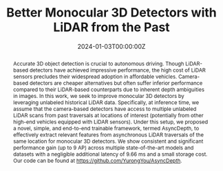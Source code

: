 ---
# Activate this widget? true/false
active: false
title: "Better Monocular 3D Detectors with LiDAR from the Past"

# Authors
# If you created a profile for a user (e.g. the default `admin` user), write the username (folder name) here 
# and it will be replaced with their full name and linked to their profile.
authors:
- Yurong You*
- Cheng Perng Phoo*
- Carlos Andres Diaz
- Katie Z Luo
- Wei-Lun Chao
- Mark Campbell
- Bharath Hariharan
- Kilian Q. Weinberger

# Author notes (optional)
# author_notes:
# - "Equal contribution"
# - "Equal contribution"

date: "2024-01-03T00:00:00Z"
doi: ""

# Schedule page publish date (NOT publication's date).
publishDate: "2020-01-01T00:00:00Z"

# Publication type.
# Legend: 0 = Uncategorized; 1 = Conference paper; 2 = Journal article;
# 3 = Preprint / Working Paper; 4 = Report; 5 = Book; 6 = Book section;
# 7 = Thesis; 8 = Patent
publication_types: ["1"]

# Publication name and optional abbreviated publication name.
publication: In *International Conference on Robotics and Automation 2024*
publication_short: In *ICRA 2024*

abstract: "Accurate 3D object detection is crucial to autonomous driving. Though LiDAR-based detectors have achieved impressive performance, the high cost of LiDAR sensors precludes their widespread adoption in affordable vehicles. Camera-based detectors are cheaper alternatives but often suffer inferior performance compared to their LiDAR-based counterparts due to inherent depth ambiguities in images. In this work, we seek to improve monocular 3D detectors by leveraging unlabeled historical LiDAR data. Specifically, at inference time, we assume that the camera-based detectors have access to multiple unlabeled LiDAR scans from past traversals at locations of interest (potentially from other high-end vehicles equipped with LiDAR sensors). Under this setup, we proposed a novel, simple, and end-to-end trainable framework, termed AsyncDepth, to effectively extract relevant features from asynchronous LiDAR traversals of the same location for monocular 3D detectors. We show consistent and significant performance gain (up to 9 AP) across multiple state-of-the-art models and datasets with a negligible additional latency of 9.66 ms and a small storage cost. Our code can be found at https://github.com/YurongYou/AsyncDepth."

# Summary. An optional shortened abstract.
summary: "<i>ICRA 2024</i> <br>
Developed a method that uses repeated traversals to improve 3D object detection from camera inputs."
# summary: Lorem ipsum dolor sit amet, consectetur adipiscing elit. Duis posuere tellus ac convallis placerat. Proin tincidunt magna sed ex sollicitudin condimentum.

tags: ["self-driving", "first-author", "conference"]

# Display this page in the Featured widget?
featured: false

# Custom links (uncomment lines below)
# links:
# - name: Custom Link
#   url: http://example.org

url_pdf: ''
url_code: ''
url_dataset: ''
url_poster: ''
url_project: ''
url_slides: ''
url_source: ''
url_video: ''

# Featured image
# To use, add an image named `featured.jpg/png` to your page's folder. 
image:
  caption: 'Image Hindsight.'
  focal_point: ""
  preview_only: false

# Associated Projects (optional).
#   Associate this publication with one or more of your projects.
#   Simply enter your project's folder or file name without extension.
#   E.g. `internal-project` references `content/project/internal-project/index.md`.
#   Otherwise, set `projects: []`.
# projects:
# - example

# Slides (optional).
#   Associate this publication with Markdown slides.
#   Simply enter your slide deck's filename without extension.
#   E.g. `slides: "example"` references `content/slides/example/index.md`.
#   Otherwise, set `slides: ""`.
# slides: example
---